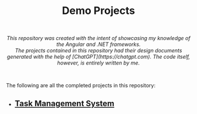 <h1 align="center"> Demo Projects</h1>

<br>

<p align="center">
    <em>
    This repository was created with the intent of showcasing my knowledge of the Angular and .NET frameworks. 
    <br> The projects contained in this repository had their design documents generated with the help of [ChatGPT](https://chatgpt.com). The code itself, however, is entirely written by me.
    </em>
</p>

<br>

The following are all the completed projects in this repository:

- ## [Task Management System](task-manager-system/README.md)
